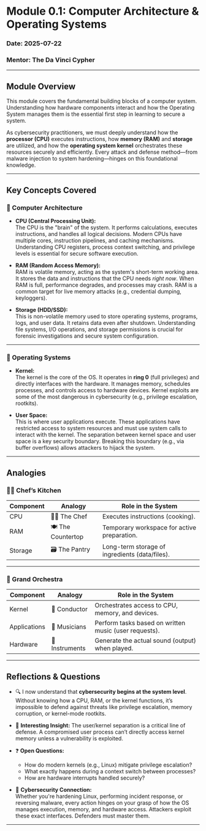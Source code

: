 # Module 0.1: Computer Architecture & Operating Systems

### Date: 2025-07-22

### Mentor: The Da Vinci Cypher

---

## Module Overview

This module covers the fundamental building blocks of a computer system. Understanding how hardware components interact and how the Operating System manages them is the essential first step in learning to secure a system.

As cybersecurity practitioners, we must deeply understand how the **processor (CPU)** executes instructions, how **memory (RAM)** and **storage** are utilized, and how the **operating system kernel** orchestrates these resources securely and efficiently. Every attack and defense method—from malware injection to system hardening—hinges on this foundational knowledge.

---

## Key Concepts Covered

### 🧠 Computer Architecture

- **CPU (Central Processing Unit):**  
  The CPU is the "brain" of the system. It performs calculations, executes instructions, and handles all logical decisions. Modern CPUs have multiple cores, instruction pipelines, and caching mechanisms. Understanding CPU registers, process context switching, and privilege levels is essential for secure software execution.

- **RAM (Random Access Memory):**  
  RAM is volatile memory, acting as the system's short-term working area. It stores the data and instructions that the CPU needs *right now*. When RAM is full, performance degrades, and processes may crash. RAM is a common target for live memory attacks (e.g., credential dumping, keyloggers).

- **Storage (HDD/SSD):**  
  This is non-volatile memory used to store operating systems, programs, logs, and user data. It retains data even after shutdown. Understanding file systems, I/O operations, and storage permissions is crucial for forensic investigations and secure system configuration.

---

### 🧮 Operating Systems

- **Kernel:**  
  The kernel is the core of the OS. It operates in **ring 0** (full privileges) and directly interfaces with the hardware. It manages memory, schedules processes, and controls access to hardware devices. Kernel exploits are some of the most dangerous in cybersecurity (e.g., privilege escalation, rootkits).

- **User Space:**  
  This is where user applications execute. These applications have restricted access to system resources and must use system calls to interact with the kernel. The separation between kernel space and user space is a key security boundary. Breaking this boundary (e.g., via buffer overflows) allows attackers to hijack the system.

---

## Analogies

### 👨‍🍳 Chef’s Kitchen

| Component      | Analogy                     | Role in the System                             |
|----------------|-----------------------------|-------------------------------------------------|
| CPU            | 👨‍🍳 The Chef                | Executes instructions (cooking).                |
| RAM            | 🍽️ The Countertop            | Temporary workspace for active preparation.     |
| Storage        | 🗃️ The Pantry                | Long-term storage of ingredients (data/files).  |

---

### 🎻 Grand Orchestra

| Component       | Analogy                 | Role in the System                                       |
|------------------|--------------------------|-----------------------------------------------------------|
| Kernel           | 🎼 Conductor              | Orchestrates access to CPU, memory, and devices.          |
| Applications     | 🎺 Musicians              | Perform tasks based on written music (user requests).     |
| Hardware         | 🎻 Instruments             | Generate the actual sound (output) when played.           |

---

## Reflections & Questions

- 🔍 I now understand that **cybersecurity begins at the system level**. Without knowing how a CPU, RAM, or the kernel functions, it’s impossible to defend against threats like privilege escalation, memory corruption, or kernel-mode rootkits.
- 💭 **Interesting Insight:** The user/kernel separation is a critical line of defense. A compromised user process can’t directly access kernel memory unless a vulnerability is exploited.
- ❓ **Open Questions:**
  - How do modern kernels (e.g., Linux) mitigate privilege escalation?
  - What exactly happens during a context switch between processes?
  - How are hardware interrupts handled securely?

- 🔐 **Cybersecurity Connection:**  
  Whether you're hardening Linux, performing incident response, or reversing malware, every action hinges on your grasp of how the OS manages execution, memory, and hardware access. Attackers exploit these exact interfaces. Defenders must master them.

---
